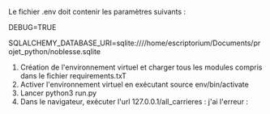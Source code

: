 Le fichier .env doit contenir les paramètres suivants :

DEBUG=TRUE

SQLALCHEMY_DATABASE_URI=sqlite:////home/escriptorium/Documents/projet_python/noblesse.sqlite

1) Création de l'environnement virtuel et charger tous les modules compris dans le fichier requirements.txT
2) Activer l'environnement virtuel en exécutant source env/bin/activate
3) Lancer python3 run.py
4) Dans le navigateur, exécuter l'url 127.0.0.1/all_carrieres : j'ai l'erreur : 

